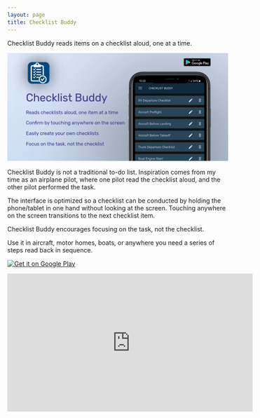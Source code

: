 ```yaml
---
layout: page  
title: Checklist Buddy
---
```


Checklist Buddy reads items on a checklist aloud, one at a time.

![Banner Image](cdn/images/checklist-buddy/marketing-banner.png)

Checklist Buddy is not a traditional to-do list. 
Inspiration comes from my time as an airplane pilot, where one pilot 
read the checklist aloud, and the other pilot performed the task.

The interface is optimized so a checklist can be conducted by holding 
the phone/tablet in one hand without looking at the screen. Touching 
anywhere on the screen transitions to the next checklist item.

Checklist Buddy encourages focusing on the task, not the checklist.

Use it in aircraft, motor homes, boats, or anywhere you need a series
of steps read back in sequence.

<a href='https://play.google.com/store/apps/details?id=net.mike_ward.checklistbuddy&pcampaignid=pcampaignidMKT-Other-global-all-co-prtnr-py-PartBadge-Mar2515-1'><img alt='Get it on Google Play' src='https://play.google.com/intl/en_us/badges/static/images/badges/en_badge_web_generic.png' style="width: 15rem"/></a>

<iframe width="560" height="315" src="https://www.youtube.com/embed/8h0AyEJfedE?si=EOs8-nw_aKuYsgjk" title="YouTube video player" frameborder="0" allow="accelerometer; autoplay; clipboard-write; encrypted-media; gyroscope; picture-in-picture; web-share" allowfullscreen></iframe>